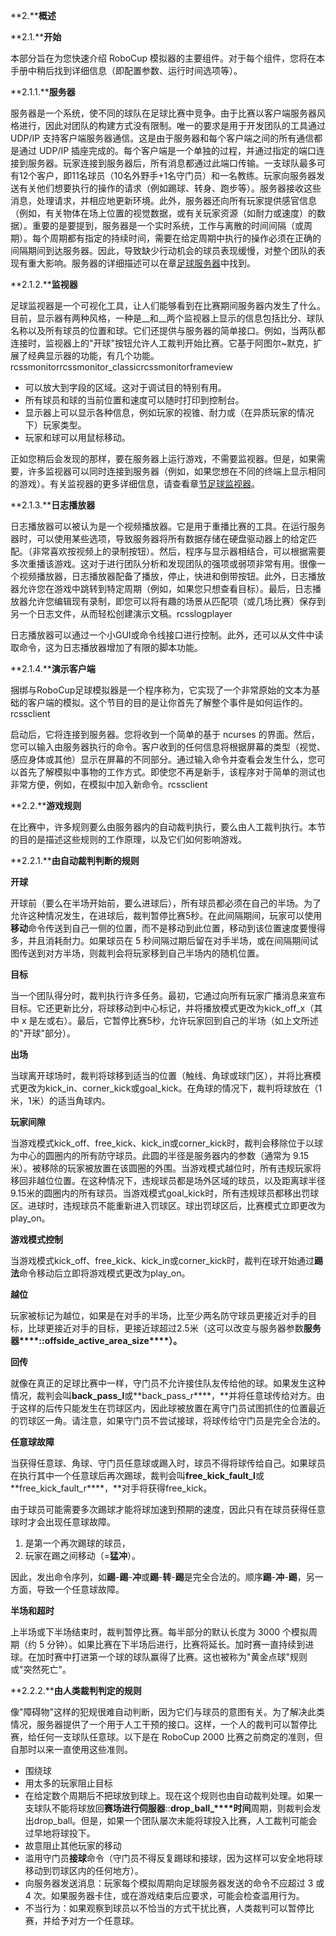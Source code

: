 **2.****概述**

**2.1.****开始**

本部分旨在为您快速介绍 RoboCup 模拟器的主要组件。对于每个组件，您将在本手册中稍后找到详细信息（即配置参数、运行时间选项等）。

**2.1.1.****服务器**

服务器是一个系统，使不同的球队在足球比赛中竞争。由于比赛以客户端服务器风格进行，因此对团队的构建方式没有限制。唯一的要求是用于开发团队的工具通过 UDP/IP 支持客户端服务器通信。这是由于服务器和每个客户端之间的所有通信都是通过 UDP/IP 插座完成的。每个客户端是一个单独的过程，并通过指定的端口连接到服务器。玩家连接到服务器后，所有消息都通过此端口传输。一支球队最多可有12个客户，即11名球员（10名外野手+1名守门员）和一名教练。玩家向服务器发送有关他们想要执行的操作的请求（例如踢球、转身、跑步等）。服务器接收这些消息，处理请求，并相应地更新环境。此外，服务器还向所有玩家提供感官信息（例如，有关物体在场上位置的视觉数据，或有关玩家资源（如耐力或速度）的数据）。重要的是要提到，服务器是一个实时系统，工作与离散的时间间隔（或周期）。每个周期都有指定的持续时间，需要在给定周期中执行的操作必须在正确的间隔期间到达服务器。因此，导致缺少行动机会的球员表现缓慢，对整个团队的表现有重大影响。服务器的详细描述可以在章[足球服务器](https://rcsoccersim.github.io/manual/soccerserver.html#cha-soccerserver)中找到。

**2.1.2.****监视器**

足球监视器是一个可视化工具，让人们能够看到在比赛期间服务器内发生了什么。目前，显示器有两种风格，一种是__和__两个监视器上显示的信息包括比分、球队名称以及所有球员的位置和球。它们还提供与服务器的简单接口。例如，当两队都连接时，监视器上的"开球"按钮允许人工裁判开始比赛。它基于阿图尔~默克，扩展了经典显示器的功能，有几个功能。rcssmonitorrcssmonitor_classicrcssmonitorframeview

- 可以放大到字段的区域。这对于调试目的特别有用。
- 所有球员和球的当前位置和速度可以随时打印到控制台。
- 显示器上可以显示各种信息，例如玩家的视锥、耐力或（在异质玩家的情况下）玩家类型。
- 玩家和球可以用鼠标移动。

正如您稍后会发现的那样，要在服务器上运行游戏，不需要监视器。但是，如果需要，许多监视器可以同时连接到服务器（例如，如果您想在不同的终端上显示相同的游戏）。有关监视器的更多详细信息，请查看章[节足球监视器](https://rcsoccersim.github.io/manual/soccermonitor.html#cha-soccermonitor)。

**2.1.3.****日志播放器**

日志播放器可以被认为是一个视频播放器。它是用于重播比赛的工具。在运行服务器时，可以使用某些选项，导致服务器将所有数据存储在硬盘驱动器上的给定匹配。（非常喜欢按视频上的录制按钮）。然后，程序与显示器相结合，可以根据需要多次重播该游戏。这对于进行团队分析和发现团队的强项或弱项非常有用。很像一个视频播放器，日志播放器配备了播放，停止，快进和倒带按钮。此外，日志播放器允许您在游戏中跳转到特定周期（例如，如果您只想查看目标）。最后，日志播放器允许您编辑现有录制，即您可以将有趣的场景从匹配项（或几场比赛）保存到另一个日志文件，从而轻松创建演示文稿。rcsslogplayer

日志播放器可以通过一个小GUI或命令线接口进行控制。此外，还可以从文件中读取命令，这为日志播放器增加了有限的脚本功能。

**2.1.4.****演示客户端**

捆绑与RoboCup足球模拟器是一个程序称为，它实现了一个非常原始的文本为基础的客户端的模拟。这个节目的目的是让你首先了解整个事件是如何运作的。rcssclient

启动后，它将连接到服务器。您将收到一个简单的基于 ncurses 的界面。然后，您可以输入由服务器执行的命令。客户收到的任何信息将根据屏幕的类型（视觉、感应身体或其他）显示在屏幕的不同部分。通过输入命令并查看会发生什么，您可以首先了解模拟中事物的工作方式。即使您不再是新手，该程序对于简单的测试也非常方便，例如，在模拟中加入新命令。rcssclient

**2.2.****游戏规则**

在比赛中，许多规则要么由服务器内的自动裁判执行，要么由人工裁判执行。本节的目的是描述这些规则的工作原理，以及它们如何影响游戏。

**2.2.1.****由自动裁判判断的规则**

**开球**

开球前（要么在半场开始前，要么进球后），所有球员都必须在自己的半场。为了允许这种情况发生，在进球后，裁判暂停比赛5秒。在此间隔期间，玩家可以使用**移动**命令传送到自己一侧的位置，而不是移动到此位置，移动到该位置速度要慢得多，并且消耗耐力。如果球员在 5 秒间隔过期后留在对手半场，或在间隔期间试图传送到对方半场，则裁判会将玩家移到自己半场内的随机位置。

**目标**

当一个团队得分时，裁判执行许多任务。最初，它通过向所有玩家广播消息来宣布目标。它还更新比分，将球移动到中心标记，并将播放模式更改为kick_off_x（其中 x 是左或右）。最后，它暂停比赛5秒，允许玩家回到自己的半场（如上文所述的"开球"部分）。

**出场**

当球离开球场时，裁判将球移到适当的位置（触线、角球或球门区），并将比赛模式更改为kick_in、corner_kick或goal_kick。在角球的情况下，裁判将球放在（1米，1米）的适当角球内。

**玩家间隙**

当游戏模式kick_off、free_kick、kick_in或corner_kick时，裁判会移除位于以球为中心的圆圈内的所有防守球员。此圆的半径是服务器内的参数（通常为 9.15 米）。被移除的玩家被放置在该圆圈的外围。当游戏模式越位时，所有违规玩家将移回非越位位置。在这种情况下，违规球员都是场外区域的球员，以及距离球半径9.15米的圆圈内的所有球员。当游戏模式goal_kick时，所有违规球员都移出罚球区。进球时，违规球员不能重新进入罚球区。球出罚球区后，比赛模式立即更改为play_on。

**游戏模式控制**

当游戏模式kick_off、free_kick、kick_in或corner_kick时，裁判在球开始通过**踢法**命令移动后立即将游戏模式更改为play_on。

**越位**

玩家被标记为越位，如果是在对手的半场，比至少两名防守球员更接近对手的目标，比球更接近对手的目标，更接近球超过2.5米（这可以改变与服务器参数**服务器****::offside_active_area_size****）。**

**回传**

就像在真正的足球比赛中一样，守门员不允许接住队友传给他的球。如果发生这种情况，裁判会叫**back_pass_l**或**back_pass_r****，**并将任意球传给对方。由于这样的后传只能发生在罚球区内，因此球被放置在离守门员试图抓住的位置最近的罚球区一角。请注意，如果守门员不尝试接球，将球传给守门员是完全合法的。

**任意球故障**

当获得任意球、角球、守门员任意球或踢入时，球员不得将球传给自己。如果球员在执行其中一个任意球后再次踢球，裁判会叫**free_kick_fault_l**或**free_kick_fault_r****，**对手将获得free_kick。

由于球员可能需要多次踢球才能将球加速到预期的速度，因此只有在球员获得任意球时才会出现任意球故障。

1. 是第一个再次踢球的球员，
2. 玩家在踢之间移动（=**猛冲**）。

因此，发出命令序列，如**踢**-**踢**-**冲**或**踢**-**转**-**踢**是完全合法的。顺序**踢**-**冲**-**踢**，另一方面，导致一个任意球故障。

**半场和超时**

上半场或下半场结束时，裁判暂停比赛。每半部分的默认长度为 3000 个模拟周期（约 5 分钟）。如果比赛在下半场后进行，比赛将延长。加时赛一直持续到进球。在加时赛中打进第一个球的球队赢得了比赛。这也被称为"黄金点球"规则或"突然死亡"。

**2.2.2.****由人类裁判判定的规则**

像"障碍物"这样的犯规很难自动判断，因为它们与球员的意图有关。为了解决此类情况，服务器提供了一个用于人工干预的接口。这样，一个人的裁判可以暂停比赛，给任何一支球队任意球。以下是在 RoboCup 2000 比赛之前商定的准则，但自那时以来一直使用这些准则。

- 围绕球
- 用太多的玩家阻止目标
- 在给定数个周期后不把球放到球上。现在这个规则也由自动裁判处理。如果一支球队不能将球放回**赛场进行伺服器**::**drop_ball_****时间**周期，则裁判会发出drop_ball。但是，如果一个团队屡次未能将球投入比赛，人工裁判可能会过早地将球投下。
- 故意阻止其他玩家的移动
- 滥用守门员**接球**命令（守门员不得反复踢球和接球，因为这样可以安全地将球移动到罚球区内的任何地方）。
- 向服务器发送消息：玩家每个模拟周期向足球服务器发送的命令不应超过 3 或 4 次。如果服务器卡住，或在游戏结束后应要求，可能会检查滥用行为。
- 不当行为：如果观察到球员以不恰当的方式干扰比赛，人类裁判可以暂停比赛，并给予对方一个任意球。

 